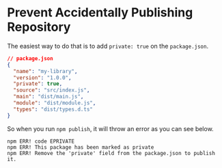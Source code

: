 # Prevent Accidentally Publishing Repository

The easiest way to do that is to add `private: true` on the `package.json`.

```json
// package.json
{
  "name": "my-library",
  "version": "1.0.0",
  "private": true,
  "source": "src/index.js",
  "main": "dist/main.js",
  "module": "dist/module.js",
  "types": "dist/types.d.ts"
}
```

So when you run `npm publish`, it will throw an error as you can see below.

```
npm ERR! code EPRIVATE
npm ERR! This package has been marked as private
npm ERR! Remove the 'private' field from the package.json to publish it.
```
